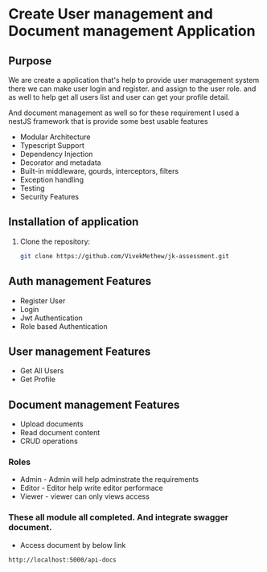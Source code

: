 # Create User management and Document management Application

## Purpose

We are create a application that's help to provide user management system there we can make user login and register. and assign to the user role. and as well to help get all users list and user can get your profile detail.

And document management as well so for these requirement I used a nestJS framework that is provide some best usable features

- Modular Architecture
- Typescript Support
- Dependency Injection
- Decorator and metadata
- Built-in middleware, gourds, interceptors, filters
- Exception handling
- Testing
- Security Features

## Installation of application

1. Clone the repository:

   ```bash
   git clone https://github.com/VivekMethew/jk-assessment.git
   ```

## Auth management Features

- Register User
- Login
- Jwt Authentication
- Role based Authentication

## User management Features

- Get All Users
- Get Profile

## Document management Features

- Upload documents
- Read document content
- CRUD operations

### Roles

- Admin - Admin will help adminstrate the requirements
- Editor - Editor help write editor performace
- Viewer - viewer can only views access

### These all module all completed. And integrate swagger document.

- Access document by below link

```base
http://localhost:5000/api-docs
```
